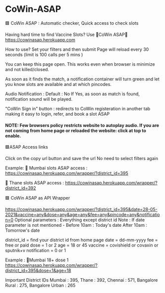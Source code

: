 # CoWin-ASAP
🟩 CoWin ASAP : Automatic checker, Quick access to check slots

Having hard time to find Vaccine Slots? 
Use 🔶CoWin ASAP🔶
https://cowinasap.herokuapp.com

 How to use? 
Set your filters and then submit 
Page will reload every 30 seconds (limit is 100 calls per 5 mins )

You can keep this page open.
This works even when browser is minimize and not killed/closed.

As soon as it finds the match, a notification container will turn green and let you know slots are available and at which pincodes.

Audio Notification :
Default : No
If Yes, as soon as match is found, notification sound will be played.


"CoWin Sign in" button : redirects to CoWin registeration in another tab making it easy to login, refer, and book a slot ASAP



#### NOTE: Few browsers policy restricts website to autoplay audio. If you are not coming from home page or reloaded the website: click at top to enable.


🟩ASAP Access links

Click on the copy url button and save the url 
 No need to select filters again 

Example:
🔸 Mumbai slots ASAP access : https://cowinasap.herokuapp.com/wrapper/?district_id=395

🔸 Thane slots ASAP access : https://cowinasap.herokuapp.com/wrapper/?district_id=392


 🟩 CoWin ASAP as API Wrapper 

https://cowinasap.herokuapp.com/wrapper/?district_id=395&date=28-05-2021&vaccine=any&dose=any&age=any&fee=any&pincode=any&notification=0
Optional parameters :
Everything except district id 
Note : If date parameter is not mentioned - 
Before 10am : Today's date
After 10am : Tomorrow's date

 district_id = find your district id from home page
 date = dd-mm-yyyy
 fee = free or paid
 dose = 1 or 2
 age = 18 or 45
 vaccine = covishield or covaxin or sputnik+v
notification = 0 or 1 

Example : 
🔸Mumbai 18+  dose 1
https://cowinasap.herokuapp.com/wrapper/?district_id=395&dose=1&age=18



Important District IDs
Mumbai : 395, 
Thane     : 392, 
Chennai  : 571, 
Bangalore Rural : 275, 
Bangalore  Urban : 265
